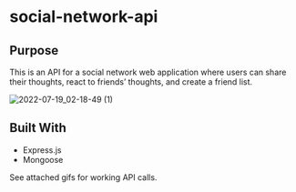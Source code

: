 # social-network-api

## Purpose
This is an API for a social network web application where users can share their thoughts, react to friends’ thoughts, and create a friend list.

![2022-07-19_02-18-49 (1)](https://user-images.githubusercontent.com/98719479/179680275-3830fcbb-a0aa-4abc-8f7c-f5be225d1288.gif)

## Built With
* Express.js
* Mongoose

See attached gifs for working API calls.


